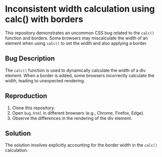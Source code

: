 # Inconsistent width calculation using calc() with borders

This repository demonstrates an uncommon CSS bug related to the `calc()` function and borders. Some browsers may miscalculate the width of an element when using `calc()` to set the width and also applying a border.

## Bug Description
The `calc()` function is used to dynamically calculate the width of a div element.  When a border is added, some browsers incorrectly calculate the width, leading to unexpected rendering.

## Reproduction
1. Clone this repository.
2. Open `bug.html` in different browsers (e.g., Chrome, Firefox, Edge).
3. Observe the differences in the rendering of the div element.

## Solution
The solution involves explicitly accounting for the border width in the `calc()` calculation.